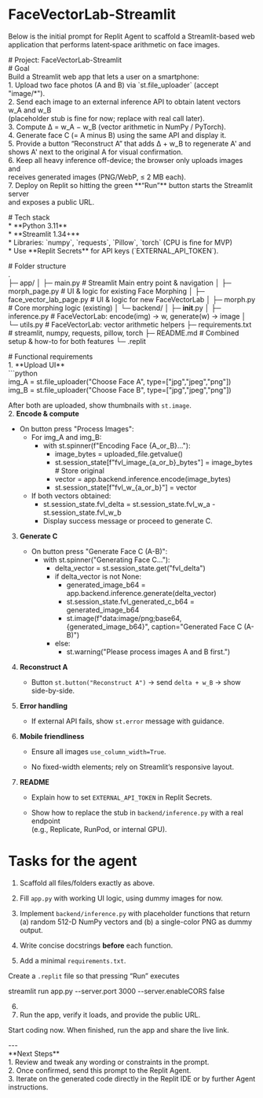 # **FaceVectorLab-Streamlit**

Below is the initial prompt for Replit Agent to scaffold a Streamlit-based web application that performs latent‑space arithmetic on face images.

\# Project: FaceVectorLab-Streamlit  
\# Goal  
Build a Streamlit web app that lets a user on a smartphone:  
1\. Upload two face photos (A and B) via \`st.file\_uploader\` (accept "image/\*").  
2\. Send each image to an external inference API to obtain latent vectors w\_A and w\_B  
   (placeholder stub is fine for now; replace with real call later).  
3\. Compute Δ \= w\_A − w\_B  (vector arithmetic in NumPy / PyTorch).  
4\. Generate face C (= A minus B) using the same API and display it.  
5\. Provide a button “Reconstruct A” that adds Δ \+ w\_B to regenerate A' and  
   shows A' next to the original A for visual confirmation.  
6\. Keep all heavy inference off-device; the browser only uploads images and  
   receives generated images (PNG/WebP, ≤ 2 MB each).  
7\. Deploy on Replit so hitting the green \*\*“Run”\*\* button starts the Streamlit server  
   and exposes a public URL.

\# Tech stack  
\* \*\*Python 3.11\*\*  
\* \*\*Streamlit 1.34+\*\*  
\* Libraries: \`numpy\`, \`requests\`, \`Pillow\`, \`torch\` (CPU is fine for MVP)  
\* Use \*\*Replit Secrets\*\* for API keys (\`EXTERNAL\_API\_TOKEN\`).

\# Folder structure  
.  
├─ app/
│   ├─ main.py                     # Streamlit Main entry point & navigation
│   ├─ morph_page.py               # UI & logic for existing Face Morphing
│   ├─ face_vector_lab_page.py     # UI & logic for new FaceVectorLab
│   ├─ morph.py                    # Core morphing logic (existing)
│   └─ backend/
│       ├─ __init__.py
│       ├─ inference.py            # FaceVectorLab: encode(img) → w,  generate(w) → image
│       └─ utils.py                # FaceVectorLab: vector arithmetic helpers
├─ requirements.txt                # streamlit, numpy, requests, pillow, torch
├─ README.md                       # Combined setup & how-to for both features
└─ .replit

\# Functional requirements  
1\. \*\*Upload UI\*\*    
   \`\`\`python  
   img\_A \= st.file\_uploader("Choose Face A", type=\["jpg","jpeg","png"\])  
   img\_B \= st.file\_uploader("Choose Face B", type=\["jpg","jpeg","png"\])

After both are uploaded, show thumbnails with `st.image`.  
 2\. **Encode & compute**

 - On button press "Process Images":
     - For img_A and img_B:
       - with st.spinner(f"Encoding Face {A_or_B}..."):
         - image_bytes = uploaded_file.getvalue()
         - st.session_state[f"fvl_image_{a_or_b}_bytes"] = image_bytes # Store original
         - vector = app.backend.inference.encode(image_bytes)
         - st.session_state[f"fvl_w_{a_or_b}"] = vector
     - If both vectors obtained:
       - st.session_state.fvl_delta = st.session_state.fvl_w_a - st.session_state.fvl_w_b
       - Display success message or proceed to generate C.
3. **Generate C**

   - On button press "Generate Face C (A-B)":
     - with st.spinner("Generating Face C..."):
       - delta_vector = st.session_state.get("fvl_delta")
       - if delta_vector is not None:
         - generated_image_b64 = app.backend.inference.generate(delta_vector)
         - st.session_state.fvl_generated_c_b64 = generated_image_b64
         - st.image(f"data:image/png;base64,{generated_image_b64}", caption="Generated Face C (A-B)")
       - else:
         - st.warning("Please process images A and B first.")

4. **Reconstruct A**

   * Button `st.button("Reconstruct A")` → send `delta + w_B` → show side-by-side.

5. **Error handling**

   * If external API fails, show `st.error` message with guidance.

6. **Mobile friendliness**

   * Ensure all images `use_column_width=True`.

   * No fixed-width elements; rely on Streamlit’s responsive layout.

7. **README**

   * Explain how to set `EXTERNAL_API_TOKEN` in Replit Secrets.

   * Show how to replace the stub in `backend/inference.py` with a real endpoint  
      (e.g., Replicate, RunPod, or internal GPU).

# **Tasks for the agent**

1. Scaffold all files/folders exactly as above.

2. Fill `app.py` with working UI logic, using dummy images for now.

3. Implement `backend/inference.py` with placeholder functions that return  
    (a) random 512-D NumPy vectors and (b) a single-color PNG as dummy output.

4. Write concise docstrings **before** each function.

5. Add a minimal `requirements.txt`.

Create a `.replit` file so that pressing “Run” executes

 streamlit run app.py \--server.port 3000 \--server.enableCORS false

6.   
7. Run the app, verify it loads, and provide the public URL.

Start coding now. When finished, run the app and share the live link.

\---  
\*\*Next Steps\*\*  
1\. Review and tweak any wording or constraints in the prompt.  
2\. Once confirmed, send this prompt to the Replit Agent.  
3\. Iterate on the generated code directly in the Replit IDE or by further Agent instructions.

